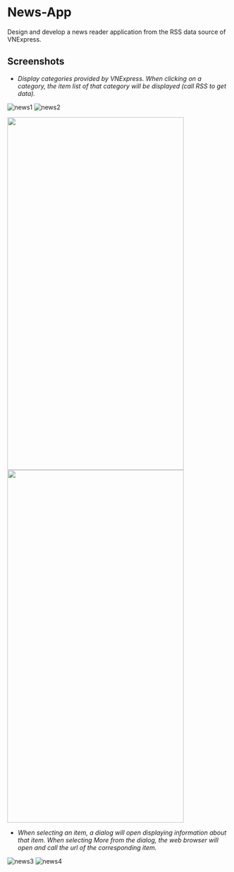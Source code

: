 # News-App
Design and develop a news reader application from the RSS data source of VNExpress.
## Screenshots
- *Display categories provided by VNExpress. When clicking on a category, the item list of that category will be displayed (call RSS to get data).*

![news1](https://github.com/sevycanh/News-App/assets/105734719/6528ab14-8037-4d6c-8c02-96314dc24cf6) ![news2](https://github.com/sevycanh/News-App/assets/105734719/02969c77-7c65-436a-afee-5d6de1f06adf) 

<img src="https://github.com/sevycanh/News-App/assets/105734719/6528ab14-8037-4d6c-8c02-96314dc24cf6" width="400" height="800"/> <img src="https://github.com/sevycanh/News-App/assets/105734719/02969c77-7c65-436a-afee-5d6de1f06adf" width="400" height="800"/>

- *When selecting an item, a dialog will open displaying information about that item. When selecting More from the dialog, the web browser will open and call the url of the corresponding item.*

![news3](https://github.com/sevycanh/News-App/assets/105734719/bb34ee7f-fc57-4af5-a56f-a67e64beec62) ![news4](https://github.com/sevycanh/News-App/assets/105734719/5fd0ae75-b75b-4fe5-8a91-3e16eafeea5a)
